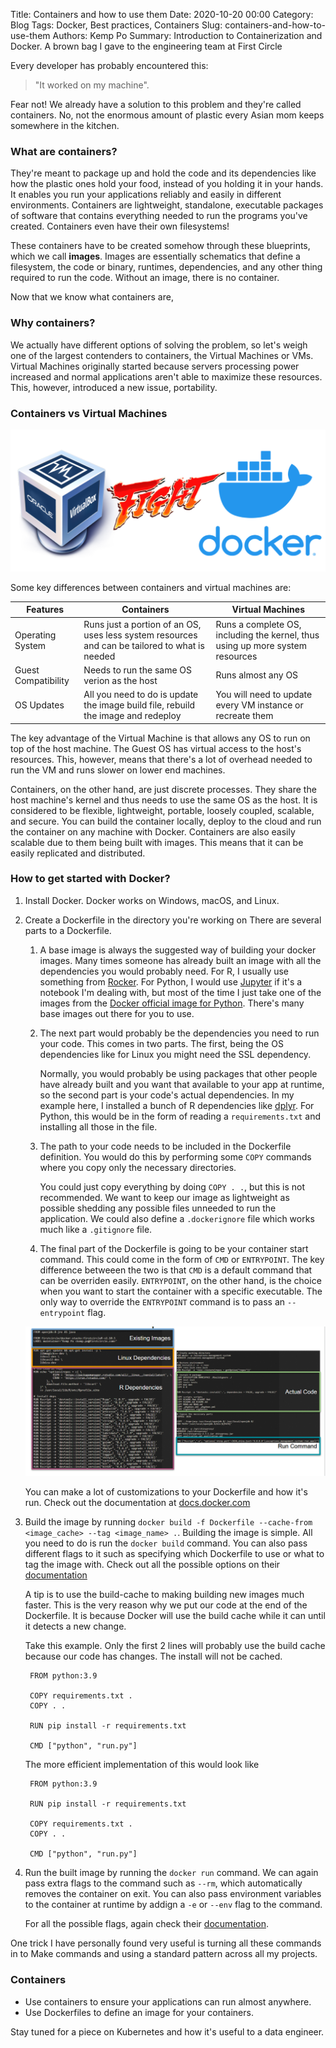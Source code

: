 Title: Containers and how to use them
Date: 2020-10-20 00:00
Category: Blog
Tags: Docker, Best practices, Containers
Slug: containers-and-how-to-use-them
Authors: Kemp Po
Summary: Introduction to Containerization and Docker. A brown bag I gave to the engineering team at First Circle

Every developer has probably encountered this:
> "It worked on my machine". 

Fear not! We already have a solution to this problem and they're called
containers. No, not the enormous amount of plastic every Asian mom keeps 
somewhere in the kitchen.

### What are containers?
They're meant to package up and hold the code and its dependencies like how the
plastic ones hold your food, instead of you holding it in your hands. It enables
you run your applications reliably and easily in different environments. 
Containers are lightweight, standalone, executable packages of software that 
contains everything needed to run the programs you've created. Containers even
have their own filesystems!

These containers have to be created somehow through these blueprints, which we
call **images**. Images are essentially schematics that define a filesystem, 
the code or binary, runtimes, dependencies, and any other thing required to run
the code. Without an image, there is no container. 

Now that we know what containers are,
### Why containers?
We actually have different options of solving the problem, so let's weigh one of
the largest contenders to containers, the Virtual Machines or VMs. Virtual 
Machines originally started because servers processing power increased and
normal applications aren't able to maximize these resources. This, however,
introduced a new issue, portability.

### Containers vs Virtual Machines
![](../images/docker/vm_vs_docker.png)

Some key differences between containers and virtual machines are:

| Features | Containers | Virtual Machines |
| -------- | ---------- | ---------------- |
| Operating System | Runs just a portion of an OS, uses less system resources and can be tailored to what is needed | Runs a complete OS, including the kernel, thus using up more system resources |
| Guest Compatibility | Needs to run the same OS verion as the host | Runs almost any OS |
| OS Updates | All you need to do is update the image build file, rebuild the image and redeploy | You will need to update every VM instance or recreate them |

The key advantage of the Virtual Machine is that allows any OS to run on top of the host machine. The Guest OS has virtual access to the host's resources. This, however, means that there's a lot of overhead needed to run the VM and runs slower on lower end machines. 

Containers, on the other hand, are just discrete processes. They share the host machine's kernel and thus needs to use the same OS as the host. It is considered to be flexible, lightweight, portable, loosely coupled, scalable, and secure. You can build the container locally, deploy to the cloud and run the container on any machine with Docker. Containers are also easily scalable due to them being built with images. This means that it can be easily replicated and distributed.

### How to get started with Docker?
1. Install Docker.
Docker works on Windows, macOS, and Linux. 
2. Create a Dockerfile in the directory you're working on
There are several parts to a Dockerfile.

    1. A base image is always the suggested way of building your docker images. Many times someone has already built an image with all the dependencies you would probably need. For R, I usually use something from [Rocker](https://github.com/rocker-org/rocker). For Python, I would use [Jupyter](https://hub.docker.com/u/jupyter) if it's a notebook I'm dealing with, but most of the time I just take one of the images from the [Docker official image for Python](https://hub.docker.com/_/python). There's many base images out there for you to use. 
   
    2. The next part would probably be the dependencies you need to run your code. This comes in two parts. The first, being the OS dependencies like for Linux you might need the SSL dependency. 
    
        Normally, you would probably be using packages that other people have already built and you want that available to your app at runtime, so the second part is your code's actual dependencies. In my example here, I installed a bunch of R dependencies like [dplyr](https://dplyr.tidyverse.org/index.html). For Python, this would be in the form of reading a `requirements.txt` and installing all those in the file.

    3. The path to your code needs to be included in the Dockerfile definition. You would do this by performing some `COPY` commands where you copy only the necessary directories. 
    
        You could just copy everything by doing `COPY . .`, but this is not recommended. We want to keep our image as lightweight as possible shedding any possible files unneeded to run the application. We could also define a `.dockerignore` file which works much like a `.gitignore` file. 

    4. The final part of the Dockerfile is going to be your container start command. This could come in the form of `CMD` or `ENTRYPOINT`. The key difference betweeen the two is that `CMD` is a default command that can be overriden easily. `ENTRYPOINT`, on the other hand, is the choice when you want to start the container with a specific executable. The only way to override the `ENTRYPOINT` command is to pass an `--entrypoint` flag.
   
    ![](../images/docker/partsofdockerfile.png)

    You can make a lot of customizations to your Dockerfile and how it's run. Check out the documentation at [docs.docker.com](https://docs.docker.com/engine/reference/builder/)

3. Build the image by running `docker build -f Dockerfile --cache-from <image_cache> --tag <image_name> .`.
   Building the image is simple. All you need to do is run the `docker build` command. You can also pass different flags to it such as specifying which Dockerfile to use or what to tag the image with. Check out all the possible options on their [documentation](https://docs.docker.com/engine/reference/commandline/build/)

    A tip is to use the build-cache to making building new images much faster. This is the very reason why we put our code at the end of the Dockerfile. It is because Docker will use the build cache while it can until it detects a new change.

    Take this example. Only the first 2 lines will probably use the build cache because our code has changes. The install will not be cached.

        FROM python:3.9

        COPY requirements.txt .
        COPY . .

        RUN pip install -r requirements.txt

        CMD ["python", "run.py"] 
    

    The more efficient implementation of this would look like
        
        FROM python:3.9

        RUN pip install -r requirements.txt

        COPY requirements.txt .
        COPY . .

        CMD ["python", "run.py"] 

4. Run the built image by running the `docker run` command. We can 
   again pass extra flags to the command such as `--rm`, which automatically removes the container on exit. You can also pass environment variables to the container at runtime by addign a `-e` or `--env` flag to the command.  
   
    For all the possible flags, again check their [documentation](https://docs.docker.com/engine/reference/commandline/run/).

One trick I have personally found very useful is turning all these commands in to Make commands and using a standard pattern across all my projects. 

### Containers
- Use containers to ensure your applications can run almost anywhere.
- Use Dockerfiles to define an image for your containers.

Stay tuned for a piece on Kubernetes and how it's useful to a data engineer.
